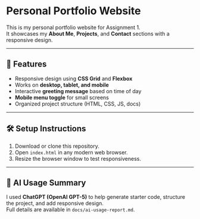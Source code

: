 # Personal Portfolio Website

This is my personal portfolio website for Assignment 1.  
It showcases my **About Me**, **Projects**, and **Contact** sections with a responsive design.

---

## 🚀 Features
- Responsive design using **CSS Grid** and **Flexbox**
- Works on **desktop, tablet, and mobile**
- Interactive **greeting message** based on time of day
- **Mobile menu toggle** for small screens
- Organized project structure (HTML, CSS, JS, docs)

---

## 🛠️ Setup Instructions
1. Download or clone this repository.
2. Open `index.html` in any modern web browser.
3. Resize the browser window to test responsiveness.

---

## 🤖 AI Usage Summary
I used **ChatGPT (OpenAI GPT-5)** to help generate starter code, structure the project, and add responsive design.  
Full details are available in `docs/ai-usage-report.md`.
